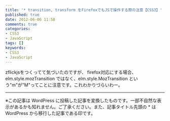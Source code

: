 ```yaml
---
title: '* transition, transform をFirefoxでもJSで操作する際の注意【CSS3】'
published: true
date: 2012-06-06 11:58
comments: true
categories:
- CSS3
- JavaScript
tags: []
keywords:
- CSS3
- JavaScript
---
```

zflickjsをつくってて気づいたのですが、
firefox対応にする場合、elm.style.mozTransition ではなく、elm.style.MozTransition という"m"が"M"ってことに注意です。これわかりづらいわー。

<script src="https://gist.github.com/funnythingz/5127025.js"></script>

---
※この記事は WordPress に投稿した記事を変換したものです。一部不自然な表示があるかも知れません。ご了承ください。また、記事タイトル先頭の * は WordPress から移行した記事である印です。
